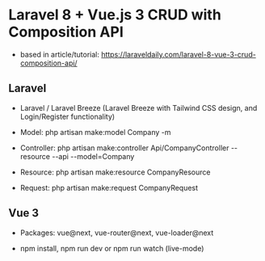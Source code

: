 # Laravel 8 + Vue.js 3 CRUD with Composition API

- based in article/tutorial: https://laraveldaily.com/laravel-8-vue-3-crud-composition-api/

## Laravel
- Laravel / Laravel Breeze (Laravel Breeze with Tailwind CSS design, and Login/Register functionality)

- Model: php artisan make:model Company -m

- Controller: php artisan make:controller Api/CompanyController --resource --api --model=Company

- Resource: php artisan make:resource CompanyResource

- Request: php artisan make:request CompanyRequest

## Vue 3

- Packages: vue@next, vue-router@next, vue-loader@next

- npm install, npm run dev or npm run watch (live-mode)

